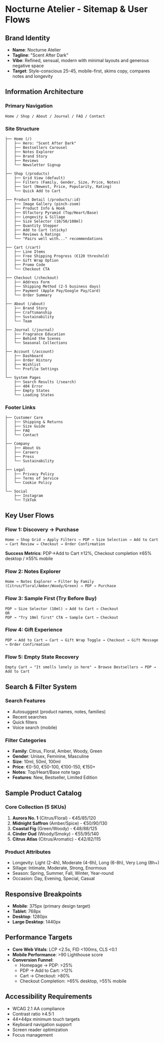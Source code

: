 # Nocturne Atelier - Sitemap & User Flows

## Brand Identity
- **Name**: Nocturne Atelier
- **Tagline**: "Scent After Dark"
- **Vibe**: Refined, sensual, modern with minimal layouts and generous negative space
- **Target**: Style-conscious 25-45, mobile-first, skims copy, compares notes and longevity

## Information Architecture

### Primary Navigation
```
Home / Shop / About / Journal / FAQ / Contact
```

### Site Structure
```
├── Home (/)
│   ├── Hero: "Scent After Dark"
│   ├── Bestsellers Carousel
│   ├── Notes Explorer
│   ├── Brand Story
│   ├── Reviews
│   └── Newsletter Signup
│
├── Shop (/products)
│   ├── Grid View (default)
│   ├── Filters (Family, Gender, Size, Price, Notes)
│   ├── Sort (Newest, Price, Popularity, Rating)
│   └── Quick Add to Cart
│
├── Product Detail (/products/:id)
│   ├── Image Gallery (pinch-zoom)
│   ├── Product Info & Hook
│   ├── Olfactory Pyramid (Top/Heart/Base)
│   ├── Longevity & Sillage
│   ├── Size Selector (10/50/100ml)
│   ├── Quantity Stepper
│   ├── Add to Cart (sticky)
│   ├── Reviews & Ratings
│   └── "Pairs well with..." recommendations
│
├── Cart (/cart)
│   ├── Line Items
│   ├── Free Shipping Progress (€120 threshold)
│   ├── Gift Wrap Option
│   ├── Promo Code
│   └── Checkout CTA
│
├── Checkout (/checkout)
│   ├── Address Form
│   ├── Shipping Method (2-5 business days)
│   ├── Payment (Apple Pay/Google Pay/Card)
│   └── Order Summary
│
├── About (/about)
│   ├── Brand Story
│   ├── Craftsmanship
│   ├── Sustainability
│   └── Team
│
├── Journal (/journal)
│   ├── Fragrance Education
│   ├── Behind the Scenes
│   └── Seasonal Collections
│
├── Account (/account)
│   ├── Dashboard
│   ├── Order History
│   ├── Wishlist
│   └── Profile Settings
│
└── System Pages
    ├── Search Results (/search)
    ├── 404 Error
    ├── Empty States
    └── Loading States
```

### Footer Links
```
├── Customer Care
│   ├── Shipping & Returns
│   ├── Size Guide
│   ├── FAQ
│   └── Contact
│
├── Company
│   ├── About Us
│   ├── Careers
│   ├── Press
│   └── Sustainability
│
├── Legal
│   ├── Privacy Policy
│   ├── Terms of Service
│   └── Cookie Policy
│
└── Social
    ├── Instagram
    └── TikTok
```

## Key User Flows

### Flow 1: Discovery → Purchase
```
Home → Shop Grid → Apply Filters → PDP → Size Selection → Add to Cart → Cart Review → Checkout → Order Confirmation
```

**Success Metrics**: PDP→Add to Cart ≥12%, Checkout completion ≥65% desktop / ≥55% mobile

### Flow 2: Notes Explorer
```
Home → Notes Explorer → Filter by Family (Citrus/Floral/Amber/Woody/Green) → PDP → Purchase
```

### Flow 3: Sample First (Try Before Buy)
```
PDP → Size Selector (10ml) → Add to Cart → Checkout
OR
PDP → "Try 10ml first" CTA → Sample Cart → Checkout
```

### Flow 4: Gift Experience
```
PDP → Add to Cart → Cart → Gift Wrap Toggle → Checkout → Gift Message → Order Confirmation
```

### Flow 5: Empty State Recovery
```
Empty Cart → "It smells lonely in here" → Browse Bestsellers → PDP → Add to Cart
```

## Search & Filter System

### Search Features
- Autosuggest (product names, notes, families)
- Recent searches
- Quick filters
- Voice search (mobile)

### Filter Categories
- **Family**: Citrus, Floral, Amber, Woody, Green
- **Gender**: Unisex, Feminine, Masculine  
- **Size**: 10ml, 50ml, 100ml
- **Price**: €0-50, €50-100, €100-150, €150+
- **Notes**: Top/Heart/Base note tags
- **Features**: New, Bestseller, Limited Edition

## Sample Product Catalog

### Core Collection (5 SKUs)
1. **Aurora No. 1** (Citrus/Floral) - €45/85/120
2. **Midnight Saffron** (Amber/Spice) - €50/90/130  
3. **Coastal Fig** (Green/Woody) - €48/88/125
4. **Cinder Oud** (Woody/Smoky) - €55/95/140
5. **Citrus Atlas** (Citrus/Aromatic) - €42/82/115

### Product Attributes
- Longevity: Light (2-4h), Moderate (4-6h), Long (6-8h), Very Long (8h+)
- Sillage: Intimate, Moderate, Strong, Enormous
- Season: Spring, Summer, Fall, Winter, Year-round
- Occasion: Day, Evening, Special, Casual

## Responsive Breakpoints
- **Mobile**: 375px (primary design target)
- **Tablet**: 768px 
- **Desktop**: 1280px
- **Large Desktop**: 1440px

## Performance Targets
- **Core Web Vitals**: LCP <2.5s, FID <100ms, CLS <0.1
- **Mobile Performance**: >90 Lighthouse score
- **Conversion Funnel**: 
  - Homepage → PDP: >25%
  - PDP → Add to Cart: >12%
  - Cart → Checkout: >80%
  - Checkout Completion: >65% desktop, >55% mobile

## Accessibility Requirements
- WCAG 2.1 AA compliance
- Contrast ratio ≥4.5:1
- 44×44px minimum touch targets
- Keyboard navigation support
- Screen reader optimization
- Focus management